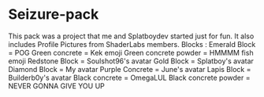 # Seizure-pack
This pack was a project that me and Splatboydev started just for fun. It also includes Profile Pictures from ShaderLabs members.
Blocks :
Emerald Block = POG
Green concrete = Kek emoji
Green concrete powder = HMMMM fish emoji
Redstone Block = Soulshot96's avatar
Gold Block = Splatboy's avatar
Diamond Block = My avatar
Purple Concrete = June's avatar
Lapis Block = Builderb0y's  avatar
Black concrete = OmegaLUL
Black concrete powder = NEVER GONNA GIVE YOU UP
